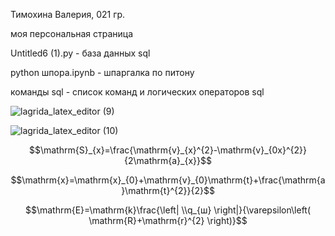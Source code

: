 Тимохина Валерия, 021 гр.

моя персональная страница

Untitled6 (1).py - база данных sql

python шпора.ipynb - шпаргалка по питону

команды sql - список команд и логических операторов sql

![lagrida_latex_editor (9)](https://user-images.githubusercontent.com/114642658/201013805-17eea746-bf28-4820-bf3e-27a782bee660.png)

![lagrida_latex_editor (10)](https://user-images.githubusercontent.com/114642658/201016077-8ca2368d-b2b6-4597-94af-23b7f7cef787.png)

$$\mathrm{S}_{x}=\frac{\mathrm{v}_{x}^{2}-\mathrm{v}_{0x}^{2}}{2\mathrm{a}_{x}}$$

$$\mathrm{x}=\mathrm{x}_{0}+\mathrm{v}_{0}\mathrm{t}+\frac{\mathrm{a}\mathrm{t}^{2}}{2}$$

$$\mathrm{E}=\mathrm{k}\frac{\left| \\q_{ш} \right|}{\varepsilon\left( \mathrm{R}+\mathrm{r}^{2} \right)}$$
